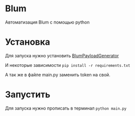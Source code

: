 # Blum
Автоматизация Blum с помощью python

# Установка
Для запуска нужно установить [BlumPayloadGenerator](https://github.com/KobaProduction/BlumPayloadGenerator/blob/master/README.md)

И некоторые зависимости
```pip install -r requirements.txt```

А так же в файле main.py заменить token на свой.
# Запустить
Для запуска нужно прописать в терминал
```python main.py```
